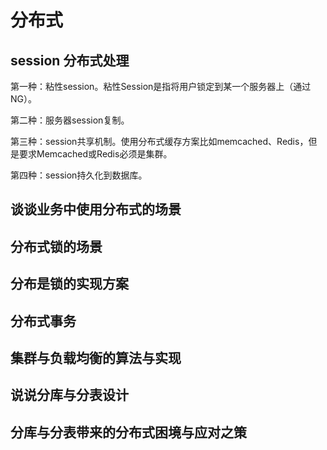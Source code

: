 # 分布式

## session 分布式处理

第一种：粘性session。粘性Session是指将用户锁定到某一个服务器上（通过NG）。

第二种：服务器session复制。

第三种：session共享机制。使用分布式缓存方案比如memcached、Redis，但是要求Memcached或Redis必须是集群。

第四种：session持久化到数据库。

## 谈谈业务中使用分布式的场景

## 分布式锁的场景

## 分布是锁的实现方案

## 分布式事务

## 集群与负载均衡的算法与实现

## 说说分库与分表设计

## 分库与分表带来的分布式困境与应对之策